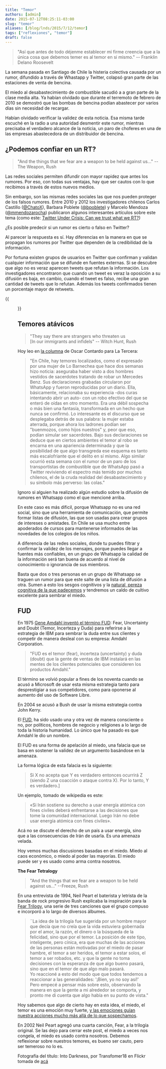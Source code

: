```yaml
---
title: "Temor"
authors: [admin]
date: 2015-07-12T08:25:11-03:00
slug: "temor"
aliases: [/blog/lnds/2015/7/12/temor]
tags: ["reflexiones", "temor"]
draft: false
---
```



> "Así que antes de todo déjenme establecer mi firme creencia que a la
> única cosa que debemos temer es al temor en si mismo." \-- Franklin
> Delano Roosevelt

La semana pasada en Santiago de Chile la histeria colectiva causada por
un rumor, difundido a través de Whastapp y Twitter, colapsó gran parte
de las estaciones de venta de bencina.

El miedo al desabastecimiento de combustible sacudió a a gran parte de
la clase media alta. Ya habían olvidado que durante el terremoto de
febrero de 2010 se demostró que las bombas de bencina podían abastecer
por varios días sin necesidad de recargar. 

Habían olvidado verificar la validez de esta noticia. Esa misma tarde
escuché en la radio a una autoridad desmentir este rumor, mientras
precisaba el verdadero alcance de la noticia, un paro de choferes en una
de las empresas abastecedora de un distribuidor de bencina.

## **¿Podemos confiar en un RT?**

> "And the things that we fear are a weapon to be held against us\..."
> -- The Weapon, Rush

Las redes sociales permiten difundir con mayor rapidez que antes los
rumores. Por eso, con todas sus ventajas, hay que ser cautos con lo que
recibimos a través de estos nuevos medios.

Sin embargo, son las mismas redes sociales las que nos pueden proteger
de los falsos rumores. Entre 2010 y 2012 los investigadores chilenos
Carlos Castillo ([\@ChatoX](//twitter.com/ChaToX)), Barbara Poblete
([\@bpoblete](//twitter.com/bpoblete)) y Marcelo Mendoza
([\@mmendozarocha](//twitter.com/mmendozarocha))
publicaron algunos interesantes artículos sobre este tema (como este:
[Twitter Under Crisis: Can we trust what we
RT?](//chato.cl/papers/mendoza_poblete_castillo_2010_twitter_terremoto.pdf))

¿Es posible predecir si un rumor es cierto o falso en Twitter?

Al parecer la respuesta es sí. Hay diferencias en la manera en que se
propagan los rumores por Twitter que dependen de la credibilidad de la
información. 

Por fortuna existen grupos de usuarios en Twitter que confirman y
validan cualquier información que se difunde en fuentes externas. Si se
descubre que algo no es veraz aparecen tweets que refutan la
información. Los investigadores encontraron que cuando un tweet es veraz
la oposición a su difusión es baja, en cambio, cuando el tweet es falso,
recibe una gran cantidad de tweets que lo refutan. Además los tweets
confirmados tienen un porcentaje mayor de retweets.

{{<figure caption="Tweets confirmados vs falsos rumores en el estudio de Mendoza, Poblete y Castillo Fuente: <http://chato.cl/papers/mendoza\_poblete\_castillo\_2010\_twitter\_terremoto.pdf>" src="//d2dspjyoh5c79p.cloudfront.net/23951a28-28af-11e5-a640-83ed6ac97527-aa9f18b7">}}

## **Temores atávicos**

> "They say there are strangers who threaten us\
> [In our immigrants and infidels" \-- Witch Hunt,
> Rush

Hoy leo en [la columna](//voces.latercera.com/2015/07/12/oscar-contardo/terror-via-whatsapp/) de Oscar Contardo para La
Tercera:

> "En Chile, hay temores localizados, como el expresado por una mujer
> de Lo Barnechea que hace dos semanas hizo noticia: aseguraba haber
> visto a dos hombres vestidos de sacerdotes tratando de robar un
> Mercedes Benz. Sus declaraciones grabadas circularon por WhatsApp y
> fueron reproducidas por un diario. Ella, básicamente, relacionaba su
> experiencia -dos curas intentando abrir un auto- con un robo efectivo
> del que se enteró de oídas en otro momento. Era una débil sospecha o
> más bien una fantasía, transformada en un hecho que nunca se confirmó.
> Lo interesante es el discurso que se desplegaba detrás de sus palabra:
> la mujer estaba aterrada, porque ahora los ladrones podían ser
> "buenmozos, como hijos nuestros" y, peor que eso, podían simular ser
> sacerdotes. Bajo sus declaraciones se deduce que en ciertos ambientes
> el temor al robo se encarna en una apariencia determinada y que la
> posibilidad de que algo transgreda ese esquema es tanto más
> escalofriante que el delito en sí mismo. Algo similar ocurrió esta
> semana con el rumor de un paro de los transportistas de combustible
> que de WhatsApp pasó a Twitter reviviendo el espectro más temido por
> muchos chilenos, el de la cruda realidad del desabastecimiento y su
> símbolo más perverso: las colas."

Ignoro si alguien ha realizado algún estudio sobre la difusión de
rumores en Whatsapp como el que mencioné arriba. 

En este caso es más dificil, porque Whatsapp no es una red social, sino
que una herramienta de comunicación, que permite formar listas de
difusión, las que son usadas para crear grupos de intereses o amistades.
En Chile se usa mucho entre apoderados de cursos para mantenerse
informados de las novedades de los colegios de los niños.

A diferencia de las redes sociales, donde tu puedes filtrar y confirmar
la validez de los mensajes, porque puedes llegar a fuentes más
confiables, en un grupo de Whatsapp la calidad de la información será
tan buena de acuerdo al nivel de conocimiento o ignorancia de sus
miembros. 

Basta que dos o tres personas en un grupo de Whatsapp se traguen un
rumor para que este salte de una lista de difusión a otra. Sumen a esto
los sesgos cognitivos y la 
[natural  pereza cognitiva de la que padecemos](//medium.com/@lnds/razonamiento-motivado-81e30535bd5a) y
tendremos un caldo de cultivo excelente para sembrar el miedo.

## **FUD**

En 1975 
[Gene Amdahl inventó el término FUD](/blog/2009/09/el-problema-de-paralelizar-3.html):
Fear, Uncertainty and Doubt (Temor, Incerteza y Duda) para referirse a
la estrategia de IBM para sembrar la duda entre sus clientes y competir
de manera desleal con su empresa: Amdahl Corporation.

> "FUD es el temor (fear), incerteza (uncertainty) y duda (doubt) que la
> gente de ventas de IBM instalará en las mentes de los clientes
> potenciales que consideren los productos Amdahl."

El término se volvió popular a fines de los noventa cuando se acusó a
Microsoft de usar esta misma estrategia tanto para desprestigiar a sus
competidores, como para oponerse al aumento del uso de Software Libre.

En 2004 se acusó a Bush de usar la misma estrategia contra John Kerry.

El [FUD](//es.wikipedia.org/wiki/Fear,_uncertainty_and_doubt), ha sido
usado una y otra vez de manera consciente o no, por políticos, hombres
de negocio y religiones a lo largo de toda la historia humanidad. Lo
único que ha pasado es que Amdahl le dio un nombre.

El FUD es una forma de apelación al miedo, una falacia que se basa en
sostener la validez de un argumento basándose en la amenaza.

La forma lógica de esta falacia es la siguiente:

> Si X no acepta que Y es verdadero entonces ocurrirá Z (siendo Z una
> coacción o ataque contra X). Por lo tanto, Y es
> verdadero.] 

Un ejemplo, tomado de wikipedia es este:

> «Si Irán sostiene su derecho a usar energía atómica con fines civiles
> deberá enfrentarse a las decisiones que tome la comunidad
> internacional. Luego Irán no debe usar energía atómica con fines
> civiles».

Acá no se discute el derecho de un país a usar energía, sino que a las
consecuencias de Irán de usarla. Es una amenaza velada.

Hoy vemos muchas discusiones basadas en el miedo. Miedo al caos
económico, o miedo al poder las mayorías. El miedo puede ser y es usado
como arma contra nosotros.

**The Fear Tetralogy**

> "And the things that we fear are a weapon to be held against
> us\..." --Freeze, Rush

En una entrevista de 1994, Neil Peart el baterista y letrista de la
banda de rock progresivo Rush explicaba la inspiración para la [Fear
Trilogy](//en.wikipedia.org/wiki/Fear_(song_series)), una serie de tres
canciones que el grupo compuso e incorporó a lo largo de diversos
álbumes.

> ¨La idea de la trilogía fue sugerida por un hombre mayor que decía que
> no creía que la vida estuviera gobernada por el amor, la razón, el
> dinero o la búsqueda de la felicidad, sino que por el temor. La
> posición de este tipo, inteligente, pero cínica, era que muchas de las
> acciones de las personas están motivadas por el miedo de pasar hambre,
> el temor a ser heridos, el temor a estar solos, el temor a ser
> robados, etc. y que la gente no toma decisiones con la esperanza de
> que algo bueno pasará, sino que en el temor de que algo malo pasará.\
> Yo reaccioné a esto del modo que que todos tendemos a reaccionar a las
> generalidades: \'¡Bien, yo no soy así!\' Pero empecé a pensar más
> sobre esto, observando la manera en que la gente a mi alrededor se
> comporta, y pronto me di cuenta que algo había en su punto de vista."

Hoy sabemos que algo de cierto hay en esta idea, el miedo, el temor es
una emoción muy fuerte, [y las emociones guían nuestra acciones mucho
más allá de lo que
sospechamos](/blog/lnds/2011/8/22/el-problema-con-la-razon).

En 2002 Neil Peart agregó una cuarta canción, Fear, a la trilogía
original. Se las dejo para cerrar este post, el miedo a veces nos
congela, el miedo es usado contra nosotros. Debemos reflexionar sobre
nuestros temores, es bueno ser cauto, pero ser temeroso no lo es.



Fotografía del título: Into Darkness, por Transfomer18 en Flickr tomada
de
[acá](//www.flickr.com/photos/71267357@N06/18803848104/in/photolist-uDCCVE-4GWJc9-8r7vqU-5SMmt3-4axq1W-otA2iD-5jfiae-7vo3dA-9rK3Ju-GVkPY-GVkMS-4dasv3-pMBEWM-pfi3DX-4Pd1nC-oXrqHS-6FRKd-yUQaz-yUQ7W-dyiwS-dapk8R-mvnwWi-a9RVqo-dGsUAB-jSCfAF-ocUjn1-ynq2f-8vQT2L-dAS6HS-g5DrKp-6o4PGZ-8r4CEB-iR931-yUPPj-oukFh1-eSCSLm-yUPQF-brk3Fg-pP3N4-QTo2s-eSD1UQ-eSrzG8-eSryvv-6c8YSE-aqraah-6qnJzu-qDVzSD-9NDvLH-bakAa-eYMinb)
